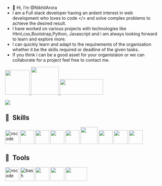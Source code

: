- 👋 Hi, I’m @NikhilArora
- I am a Full stack developer having an ardent interest in web development who loves to code </> and solve complex problems to achieve the desired result.
- I have worked on various projects with technologies like Html,css,Bootstrap,Python, Javascript and i am always looking forward to learn and explore more.
- I can quickly learn and adapt to the requirements of the organisation whether it be the skills required or deadline of the given tasks. 
- If you think i can be a good asset for your organistaion or we can collaborate for a project feel free to contact me.   

<p align="left" margin="50">
<a href="https://www.linkedin.com/in/nikhilarora6541b91a4/">
    <img src="https://www.vectorlogo.zone/logos/linkedin/linkedin-ar21.svg" width="80"   />         
</a>
<a href="mailto:aroranikhil8184@gmail.com ">
    <img src="https://www.vectorlogo.zone/logos/gmail/gmail-ar21.svg" width="90"  />         
</a>



<a href="https://nikhilarora-protfolio.netlify.app/">
    <img src="https://www.seekpng.com/png/detail/838-8389823_portfolio-calligraphy.png" width="140" height="50" />     
</a>
 </p> 


            


![](https://komarev.com/ghpvc/?username=NikhilArora5)


<h2> 🚀 &nbsp;Skills</h2>
<p align="left" margin="50">
  <img src="https://cdn.jsdelivr.net/gh/devicons/devicon/icons/git/git-original-wordmark.svg" alt="vscode" width="45" height="45" margin="50"  />
  <img src="https://cdn.jsdelivr.net/gh/devicons/devicon/icons/nodejs/nodejs-original-wordmark.svg" width="45" height="45" />
  <img src="https://cdn.jsdelivr.net/gh/devicons/devicon/icons/react/react-original-wordmark.svg" width="45" height="45" />
  <img src="https://cdn.jsdelivr.net/gh/devicons/devicon/icons/javascript/javascript-original.svg" width="45" height="45" />
  <img src="https://cdn.jsdelivr.net/gh/devicons/devicon/icons/mongodb/mongodb-original-wordmark.svg" width="45" height="45" />
  <img src="https://cdn.jsdelivr.net/gh/devicons/devicon/icons/tailwindcss/tailwindcss-original-wordmark.svg" width="55" height="55" />
  <img src="https://cdn.jsdelivr.net/gh/devicons/devicon/icons/socketio/socketio-original-wordmark.svg" width="45" height="45" />
  <img src="https://cdn.jsdelivr.net/gh/devicons/devicon/icons/html5/html5-plain-wordmark.svg" width="45" height="45" />
  <img src="https://cdn.jsdelivr.net/gh/devicons/devicon/icons/css3/css3-plain-wordmark.svg" width="45" height="45" />
  </p>    

<h2> 🚀 &nbsp;Tools</h2>
<p align="left">
<img src="https://cdn.jsdelivr.net/gh/devicons/devicon/icons/vscode/vscode-original.svg" alt="vscode" width="45" height="45"/>
<img src="https://cdn.jsdelivr.net/gh/devicons/devicon/icons/bash/bash-original.svg" alt="bash" width="45" height="45"/>
<img src="https://cdn.jsdelivr.net/gh/devicons/devicon/icons/jira/jira-original-wordmark.svg" width="45" height="45" />
<img src="https://cdn.jsdelivr.net/gh/devicons/devicon/icons/jenkins/jenkins-original.svg" width="45" height="45" />
<img src="https://www.vectorlogo.zone/logos/getpostman/getpostman-ar21.svg" width="70" height="45" />
          
          
          
</p>

<!---
NikhilArora5/NikhilArora5 is a ✨ special ✨ repository because its `README.md` (this file) appears on your GitHub profile.
You can click the Preview link to take a look at your changes.
--->
